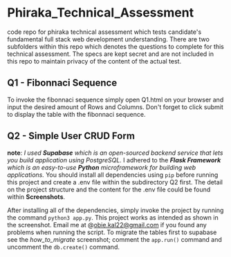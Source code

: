 # Phiraka_Technical_Assessment
code repo for phiraka technical assessment which tests candidate's fundamental full stack web development understanding. There are two subfolders within this repo which denotes the questions to complete for this technical assessment. The specs are kept secret and are not included in this repo to maintain privacy of the content of the actual test.

## Q1 - Fibonnaci Sequence
To invoke the fibonnaci sequence simply open Q1.html on your browser and input the desired amount of Rows and Columns. Don't forget to click submit to display the table with the fibonnaci sequence.

## Q2 - Simple User CRUD Form

**note**: *I used **Supabase** which is an open-sourced backend service that lets you build application using PostgreSQL.* I adhered to the ***Flask Framework** which is an easy-to-use **Python** microframework for building web applications.* You should install all dependencies using `pip` before running this project and create a .env file within the subdirectory Q2 first. The detail on the project structure and the content for the .env file could be found within **Screenshots**.

After installing all of the dependencies, simply invoke the project by running the command `python3 app.py`. This project works as intended as shown in the screenshot. Email me at @obie.kal22@gmail.com if you found any problems when running the script. To migrate the tables first to supabase see the
*how_to_migrate* screenshot; comment the `app.run()` command and uncomment the `db.create()` command.